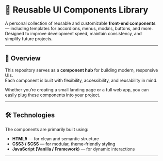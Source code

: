 
# 🧩 Reusable UI Components Library

A personal collection of reusable and customizable **front-end components** — including templates for accordions, menus, modals, buttons, and more.  
Designed to improve development speed, maintain consistency, and simplify future projects.

---

## 🚀 Overview

This repository serves as a **component hub** for building modern, responsive UIs.  
Each component is built with flexibility, accessibility, and reusability in mind.

Whether you’re creating a small landing page or a full web app, you can easily plug these components into your project.

---

## 🛠️ Technologies

The components are primarily built using:

- **HTML5** — for clean and semantic structure  
- **CSS3 / SCSS** — for modular, theme-friendly styling  
- **JavaScript (Vanilla / Framework)** — for dynamic interactions  

---